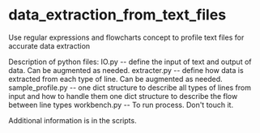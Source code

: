# data_extraction_from_text_files
Use regular expressions and flowcharts concept to profile text files for accurate data extraction

Description of python files:
IO.py -- define the input of text and output of data.  Can be augmented as needed.
extracter.py -- define how data is extracted from each type of line.  Can be augmented as needed.
sample_profile.py -- one dict structure to describe all types of lines from input and how to handle them
			one dict structure to describe the flow between line types
workbench.py -- To run process.  Don't touch it.

Additional information is in the scripts.
